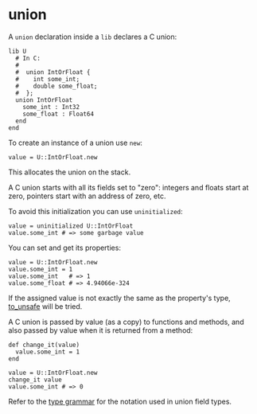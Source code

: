 # union

A `union` declaration inside a `lib` declares a C union:

```crystal
lib U
  # In C:
  #
  #  union IntOrFloat {
  #    int some_int;
  #    double some_float;
  #  };
  union IntOrFloat
    some_int : Int32
    some_float : Float64
  end
end
```

To create an instance of a union use `new`:

```crystal
value = U::IntOrFloat.new
```

This allocates the union on the stack.

A C union starts with all its fields set to "zero": integers and floats start at zero, pointers start with an address of zero, etc.

To avoid this initialization you can use `uninitialized`:

```crystal
value = uninitialized U::IntOrFloat
value.some_int # => some garbage value
```

You can set and get its properties:

```crystal
value = U::IntOrFloat.new
value.some_int = 1
value.some_int   # => 1
value.some_float # => 4.94066e-324
```

If the assigned value is not exactly the same as the property's type, [to_unsafe](to_unsafe.md) will be tried.

A C union is passed by value (as a copy) to functions and methods, and also passed by value when it is returned from a method:

```crystal
def change_it(value)
  value.some_int = 1
end

value = U::IntOrFloat.new
change_it value
value.some_int # => 0
```

Refer to the [type grammar](../type_grammar.md) for the notation used in union field types.
